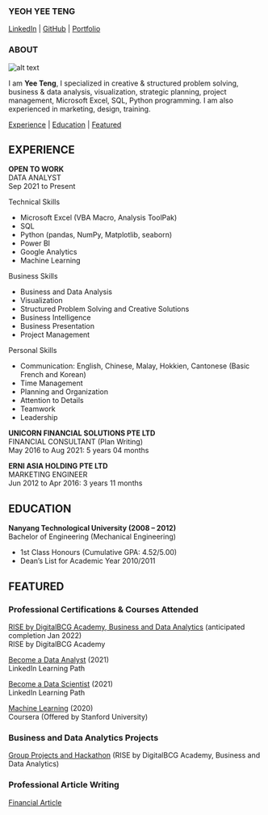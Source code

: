 <!-- CONTACT Section Starts -->

### YEOH YEE TENG
[LinkedIn](https://www.linkedin.com/in/yeohyeeteng/) | [GitHub](https://yeohyeeteng.github.io/yeohyeeteng/) | [Portfolio](https://drive.google.com/drive/folders/1VP1xmoH-K28Ajsi_4yUFUG28J5NW04bw)

<!-- CONTACT Section Ends -->



<!-- ABOUT Section Starts -->

### ABOUT

<!-- Add link to your picture -->
![alt text](https://avatars.githubusercontent.com/u/93510308?v=4)

<!-- Add your details -->
I am __Yee Teng__, I specialized in creative & structured problem solving, business & data analysis, visualization, strategic planning, project management, Microsoft Excel, SQL, Python programming. I am also experienced in marketing, design, training.

<!-- Add link to the sections -->
[Experience](#experience) | [Education](#education) | [Featured](#featured)

<!-- ABOUT Section Ends -->



<!-- EXPERIENCE Section Starts -->

## EXPERIENCE

<!-- Add your details -->
__OPEN TO WORK__<br>
DATA ANALYST<br>
Sep 2021 to Present

Technical Skills
- Microsoft Excel (VBA Macro, Analysis ToolPak)
- SQL
- Python (pandas, NumPy, Matplotlib, seaborn)
- Power BI
- Google Analytics
- Machine Learning

Business Skills
- Business and Data Analysis
- Visualization
- Structured Problem Solving and Creative Solutions
- Business Intelligence
- Business Presentation
- Project Management

Personal Skills
- Communication: English, Chinese, Malay, Hokkien, Cantonese (Basic French and Korean)
- Time Management
- Planning and Organization
- Attention to Details
- Teamwork
- Leadership

__UNICORN FINANCIAL SOLUTIONS PTE LTD__<br>
FINANCIAL CONSULTANT (Plan Writing)<br>
May 2016 to Aug 2021: 5 years 04 months

__ERNI ASIA HOLDING PTE LTD__<br>
MARKETING ENGINEER<br>
Jun 2012 to Apr 2016: 3 years 11 months

<!-- EXPERIENCE Section Ends -->



<!-- EDUCATION Section Starts -->

## EDUCATION

<!-- Add your details -->
__Nanyang Technological University (2008 – 2012)__<br>
Bachelor of Engineering (Mechanical Engineering)
- 1st Class Honours (Cumulative GPA: 4.52/5.00)
- Dean’s List for Academic Year 2010/2011

<!-- EDUCATION Section Ends -->



<!-- FEATURED Section Starts -->

## FEATURED

<!-- Add your details -->
### Professional Certifications & Courses Attended
[RISE by DigitalBCG Academy, Business and Data Analytics](https://rise.bcg.com/business-data-analytics/) (anticipated completion Jan 2022)<br>
RISE by DigitalBCG Academy

[Become a Data Analyst](https://www.linkedin.com/learning/paths/become-a-data-analyst) (2021)<br>
LinkedIn Learning Path

[Become a Data Scientist](https://www.linkedin.com/learning/paths/become-a-data-scientist) (2021)<br>
LinkedIn Learning Path

[Machine Learning](https://www.coursera.org/learn/machine-learning) (2020)<br>
Coursera (Offered by Stanford University)

### Business and Data Analytics Projects
[Group Projects and Hackathon](https://drive.google.com/drive/folders/1VP1xmoH-K28Ajsi_4yUFUG28J5NW04bw?usp=sharing) (RISE by DigitalBCG Academy, Business and Data Analytics)

### Professional Article Writing
[Financial Article](https://www.unicorn.sg/library/is-your-savings-account-really-a-savings-account)

<!-- FEATURED Section Ends -->

